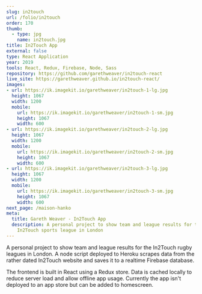 ```yaml
---
slug: in2touch
url: /folio/in2touch
order: 170
thumb:
  - type: jpg
    name: in2touch.jpg
title: In2Touch App
external: false
type: React Application
year: 2019
tools: React, Redux, Firebase, Node, Sass
repository: https://github.com/garethweaver/in2touch-react
live_site: https://garethweaver.github.io/in2touch-react/
images:
- url: https://ik.imagekit.io/garethweaver/in2touch-1-lg.jpg
  height: 1067
  width: 1200
  mobile:
    url: https://ik.imagekit.io/garethweaver/in2touch-1-sm.jpg
    height: 1067
    width: 600
- url: https://ik.imagekit.io/garethweaver/in2touch-2-lg.jpg
  height: 1067
  width: 1200
  mobile:
    url: https://ik.imagekit.io/garethweaver/in2touch-2-sm.jpg
    height: 1067
    width: 600
- url: https://ik.imagekit.io/garethweaver/in2touch-3-lg.jpg
  height: 1067
  width: 1200
  mobile:
    url: https://ik.imagekit.io/garethweaver/in2touch-3-sm.jpg
    height: 1067
    width: 600
next_page: /maison-hanko
meta:
  title: Gareth Weaver - In2Touch App
  description: A personal project to show team and league results for the
    In2Touch sports league in London
---
```

A personal project to show team and league results for the In2Touch rugby
leagues in London. A node script deployed to Heroku scrapes data from the rather
dated In2Touch website and saves it to a realtime Firebase database.

The frontend is built in React using a Redux store. Data is cached locally to
reduce server load and allow offline app usage. Currently the app isn't deployed
to an app store but can be added to homescreen.
